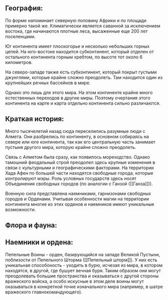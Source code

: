 ## География:

По форме напоминает северную половину Африки и по площади примерно такой же. Климатически является саванной за исключением востока, где начинаются плотные леса, высаженные еще 200 лет поселенцами.

Юг континента имеет плоскогорье и несколько небольших горных цепей. На юго-востоке находится субконтинент, который отделен от остального континента горным хребтом, по высоте тот около 6 километров.

На северо-западе также есть субконтинент, который покрыт густыми джунглями, которые крайне сложно преодолеть. Там находится один из крупнейших речных бассейнов в мире.

Однако это лишь для этого мира. На этом континенте крайне много естественных переходов в другие миры. Поэтому очертания этого континента на карте и карта отдельно континента сильно различаются.
## Краткая история:

Много тысячелетий назад сюда переселились разумные люди с Алмета. Они разбрелись по континенту, в основном собираясь на севере или юге континента, так как его центральную часть занимает пустыня другого мира, которую крайне сложно преодолеть.

Связь с Алметом была сразу, как появилось мореходство. Однако тамошний феодальный строй преодолел здесь крупные изменения в связи с культурными и географическими факторами. На территории Хада Афен по большей части находятся свободные города, которые контролируют мэры. Роль условных государств здесь носят Объединения свободных городов (по аналогии с Ганзой ([[Ганза]])).

Военную сила представлена наемниками, гарнизонами свободных городов и Орденами. Учитывая особенности магии на территории континента многие из этих орденов и наемников имеют уникальные возможности.
## Флора и фауна:

## Наемники и ордена:

Пепельные Воины - орден, базирующийся на западе Великой Пустыни, поблизости от Пепельного Шторма ([[Пепельный шторм]]). У них есть уникальная способоность - уходить в бурю, исчезая из мира, в котором находятся, в другой, где бушует вечная буря. Таким образом они могут преодолевать большие пространства и оказываться с другой стороны вражеского войска, а особо искусные в этом деле воины могут оказываться в конкретной точке изначального мира (например, в шатре вражеского главнокомандующего).